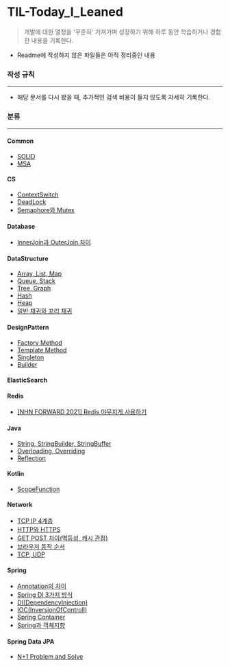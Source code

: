 # TIL-Today_I_Leaned

> 개발에 대한 열정을 '꾸준히' 가져가며 성장하기 위해 하루 동안 학습하거나 경험한 내용을 기록한다.

- Readme에 작성하지 않은 파일들은 아직 정리중인 내용
####
### 작성 규칙
***
- 해당 문서를 다시 봤을 때, 추가적인 검색 비용이 들지 않도록 자세히 기록한다.

### 분류
***
#### Common
- [SOLID](https://github.com/kwj2435/TIL-Today_I_Leaned/blob/main/Common/SOLID.md)
- [MSA](https://github.com/kwj2435/TIL-Today_I_Leaned/blob/main/Common/MSA.md)
#### CS
- [ContextSwitch](https://github.com/kwj2435/TIL-Today_I_Leaned/blob/main/CS/ContextSwitch.md)
- [DeadLock](https://github.com/kwj2435/TIL-Today_I_Leaned/blob/main/CS/DeadLock.md)
- [Semaphore와 Mutex](https://github.com/kwj2435/TIL-Today_I_Leaned/blob/main/CS/Semaphore%EC%99%80%20Mutex.md)
#### Database
- [InnerJoin과 OuterJoin 차이](https://github.com/kwj2435/TIL-Today_I_Leaned/blob/main/Database/InnerJoin%2C%20OuterJoin.md)
#### DataStructure
- [Array, List, Map](https://github.com/kwj2435/TIL-Today_I_Leaned/blob/main/DataStructure/Array%2C%20List%2C%20Map.md)
- [Queue, Stack](https://github.com/kwj2435/TIL-Today_I_Leaned/blob/main/DataStructure/Queue%2C%20Stack.md)
- [Tree, Graph](https://github.com/kwj2435/TIL-Today_I_Leaned/blob/main/DataStructure/Tree%2C%20Graph.md)
- [Hash](https://github.com/kwj2435/TIL-Today_I_Leaned/blob/main/DataStructure/Hash.md)
- [Heap](https://github.com/kwj2435/TIL-Today_I_Leaned/blob/main/DataStructure/Heap.md)
- [일반 재귀와 꼬리 재귀](https://github.com/kwj2435/TIL-Today_I_Leaned/blob/main/DataStructure/%EC%9D%BC%EB%B0%98%20%EC%9E%AC%EA%B7%80%EC%99%80%20%EA%BC%AC%EB%A6%AC%20%EC%9E%AC%EA%B7%80.md)
#### DesignPattern
- [Factory Method](https://github.com/kwj2435/TIL-Today_I_Leaned/blob/main/DesignPattern/Factory%20Method.md)
- [Template Method](https://github.com/kwj2435/TIL-Today_I_Leaned/blob/main/DesignPattern/Template%20Method.md)
- [Singleton](https://github.com/kwj2435/TIL-Today_I_Leaned/blob/main/DesignPattern/Singleton.md)
- [Builder](https://github.com/kwj2435/TIL-Today_I_Leaned/blob/main/DesignPattern/Builder.md)
#### ElasticSearch
#### Redis
- [[NHN FORWARD 2021] Redis 야무지게 사용하기](https://github.com/kwj2435/TIL-Today_I_Leaned/blob/main/Redis/%5BNHN%20FORWARD%202021%5D%20Redis%20%EC%95%BC%EB%AC%B4%EC%A7%80%EA%B2%8C%20%EC%82%AC%EC%9A%A9%ED%95%98%EA%B8%B0.md)
#### Java
- [String, StringBuilder, StringBuffer](https://github.com/kwj2435/TIL-Today_I_Leaned/blob/main/Java/String%2C%20StringBuilder%2C%20StringBuffer.md)
- [Overloading, Overriding](https://github.com/kwj2435/TIL-Today_I_Leaned/blob/main/Java/%EC%98%A4%EB%B2%84%EB%A1%9C%EB%94%A9%EA%B3%BC%20%EC%98%A4%EB%B2%84%EB%9D%BC%EC%9D%B4%EB%94%A9.md)
- [Reflection](https://github.com/kwj2435/TIL-Today_I_Leaned/blob/main/Java/Reflection.md)
#### Kotlin
- [ScopeFunction](https://github.com/kwj2435/TIL-Today_I_Leaned/blob/main/Kotlin/ScopeFunction.md)
#### Network
- [TCP IP 4계층](https://github.com/kwj2435/TIL-Today_I_Leaned/blob/main/Network/TCP%20IP%204%EA%B3%84%EC%B8%B5.md)
- [HTTP와 HTTPS](https://github.com/kwj2435/TIL-Today_I_Leaned/blob/main/Network/HTTP%EC%99%80%20HTTPS.md)
- [GET POST 차이(멱등성, 캐시 관점)](https://github.com/kwj2435/TIL-Today_I_Leaned/blob/main/Network/GET%2C%20POST(%EB%A9%B1%EB%93%B1%EC%84%B1%2C%20%EC%BA%90%EC%8B%9C%EA%B4%80%EC%A0%90).md)
- [브라우저 동작 순서](https://github.com/kwj2435/TIL-Today_I_Leaned/blob/main/Network/%EB%B8%8C%EB%9D%BC%EC%9A%B0%EC%A0%80%20%EB%8F%99%EC%9E%91%20%EC%88%9C%EC%84%9C.md)
- [TCP, UDP](https://github.com/kwj2435/TIL-Today_I_Leaned/blob/main/Network/TCP%2C%20UDP.md)
#### Spring
- [Annotation의 차이](https://github.com/kwj2435/TIL-Today_I_Leaned/blob/main/Spring/Annotation%EC%9D%98%20%EC%B0%A8%EC%9D%B4.md)
- [Spring DI 3가지 방식](https://github.com/kwj2435/TIL-Today_I_Leaned/blob/main/Spring/Spring%20DI%203%EA%B0%80%EC%A7%80%EB%B0%A9%EC%8B%9D.md)
- [DI(DependencyInjection)](https://github.com/kwj2435/TIL-Today_I_Leaned/blob/main/Spring/DI(DependencyInjection).md)
- [IOC(InversionOfControll)](https://github.com/kwj2435/TIL-Today_I_Leaned/blob/main/Spring/IOC(InversionOfControll).md)
- [Spring Container](https://github.com/kwj2435/TIL-Today_I_Leaned/blob/main/Spring/IOC(InversionOfControll).md)
- [Spring과 객체지향](https://github.com/kwj2435/TIL-Today_I_Leaned/blob/main/Spring/Spring%EA%B3%BC%20%EA%B0%9D%EC%B2%B4%EC%A7%80%ED%96%A5.txt)
#### Spring Data JPA
- [N+1 Problem and Solve](https://github.com/kwj2435/TIL-Today_I_Leaned/blob/main/Spring%20Data%20JPA/N%2B1%20%EB%AC%B8%EC%A0%9C%20%EB%B0%8F%20%ED%95%B4%EA%B2%B0.md)



